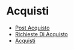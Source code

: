 # Acquisti
- [Post Acquisto](Documentazione%20SmeUP/DOC_SER/000070/G9/_sidebar.md)
- [Richieste Di Acquisto](Documentazione%20SmeUP/DOC_SER/000070/V4/_sidebar.md)
- [Acquisti](Documentazione%20SmeUP/DOC_SER/000070/V5/_sidebar.md)
